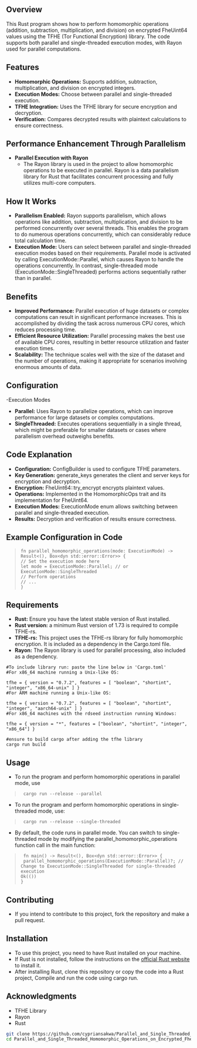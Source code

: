 ## Overview
This Rust program shows how to perform homomorphic operations (addition, subtraction, multiplication, and division) on encrypted FheUint64 values using the TFHE (Tor Functional Encryption) library. The code supports both parallel and single-threaded execution modes, with Rayon used for parallel computations.
## Features
- **Homomorphic Operations:** Supports addition, subtraction, multiplication, and division on encrypted integers.
- **Execution Modes:** Choose between parallel and single-threaded execution.
- **TFHE Integration:** Uses the TFHE library for secure encryption and decryption.
- **Verification:** Compares decrypted results with plaintext calculations to ensure correctness.

## Performance Enhancement Through Parallelism
- **Parallel Execution with Rayon**
   - The Rayon library is used in the project to allow homomorphic operations to be executed in parallel. Rayon is a data parallelism library for Rust that facilitates concurrent processing and fully utilizes multi-core computers.
## How It Works
- **Parallelism Enabled:** Rayon supports parallelism, which allows operations like addition, subtraction, multiplication, and division to be performed concurrently over several threads. This enables the program to do numerous operations concurrently, which can considerably reduce total calculation time.
- **Execution Mode:** Users can select between parallel and single-threaded execution modes based on their requirements. Parallel mode is activated by calling ExecutionMode::Parallel, which causes Rayon to handle the operations concurrently. In contrast, single-threaded mode (ExecutionMode::SingleThreaded) performs actions sequentially rather than in parallel.
## Benefits
- **Improved Performance:** Parallel execution of huge datasets or complex computations can result in significant performance increases. This is accomplished by dividing the task across numerous CPU cores, which reduces processing time.
- **Efficient Resource Utilization:** Parallel processing makes the best use of available CPU cores, resulting in better resource utilization and faster execution times.
- **Scalability:** The technique scales well with the size of the dataset and the number of operations, making it appropriate for scenarios involving enormous amounts of data.
## Configuration
-Execution Modes
  - **Parallel:** Uses Rayon to parallelize operations, which can improve performance for large datasets or complex computations.
  - **SingleThreaded:** Executes operations sequentially in a single thread, which might be preferable for smaller datasets or cases where parallelism overhead outweighs benefits.
## Code Explanation
- **Configuration:** ConfigBuilder is used to configure TFHE parameters.
- **Key Generation:** generate_keys generates the client and server keys for encryption and decryption.
- **Encryption:** FheUint64::try_encrypt encrypts plaintext values.
- **Operations:** Implemented in the HomomorphicOps trait and its implementation for FheUint64.
- **Execution Modes:** ExecutionMode enum allows switching between parallel and single-threaded execution.
- **Results:** Decryption and verification of results ensure correctness.
## Example Configuration in Code
 >```
> fn parallel_homomorphic_operations(mode: ExecutionMode) -> Result<(), Box<dyn std::error::Error>> {
> // Set the execution mode here
> let mode = ExecutionMode::Parallel; // or ExecutionMode::SingleThreaded
> // Perform operations
> // ...
> }

## Requirements
- **Rust:** Ensure you have the latest stable version of Rust installed.
- **Rust version:** a minimum Rust version of $1.73$ is required to compile TFHE-rs.
- **TFHE-rs:** This project uses the TFHE-rs library for fully homomorphic encryption. It is included as a dependency in the Cargo.toml file.
- **Rayon:** The Rayon library is used for parallel processing, also included as a dependency.
``` 
#To include library run: paste the line below in 'Cargo.toml' 
#For x86_64 machine running a Unix-like OS:

tfhe = { version = "0.7.2", features = [ "boolean", "shortint", "integer", "x86_64-unix" ] }
#For ARM machine running a Unix-like OS:

tfhe = { version = "0.7.2", features = [ "boolean", "shortint", "integer", "aarch64-unix" ] }
#For x86_64 machines with the rdseed instruction running Windows:

tfhe = { version = "*", features = ["boolean", "shortint", "integer", "x86_64"] }

#ensure to build cargo after adding the tfhe library
cargo run build
```
## Usage 
- To run the program and perform homomorphic operations in parallel mode, use
 >```
>  cargo run --release --parallel
- To run the program and perform homomorphic operations in single-threaded mode, use:
 >```
>  cargo run --release --single-threaded
- By default, the code runs in parallel mode. You can switch to single-threaded mode by modifying the parallel_homomorphic_operations function call in the main function:
>```
>  fn main() -> Result<(), Box<dyn std::error::Error>> {
>  parallel_homomorphic_operations(ExecutionMode::Parallel)?; // Change to ExecutionMode::SingleThreaded for single-threaded execution
> Ok(())
> }

 ## Contributing
  - If you intend to contribute to this project, fork the repository and make a pull request.

  ## Installation

- To use this project, you need to have Rust installed on your machine.
- If Rust is not installed, follow the instructions on the [official Rust website](https://www.rust-lang.org/tools/install) to install it.
- After installing Rust, clone this repository or copy the code into a Rust project, Compile and run the code using cargo run.
## Acknowledgments
- TFHE Library
- Rayon
- Rust
  
```bash
git clone https://github.com/cypriansakwa/Parallel_and_Single_Threaded_Homomorphic_Operations_on_Encrypted_FheUint64_Values_Using_TFHE.git
cd Parallel_and_Single_Threaded_Homomorphic_Operations_on_Encrypted_FheUint64_Values_Using_TFHE
